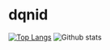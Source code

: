 # dqnid
[![Top Langs](https://github-readme-stats.vercel.app/api/top-langs/?username=dqnid&count_private=true&show_icons=true&theme=tokyonight)](https://github.com/dqnid/github-readme-stats)
![Github stats](https://github-readme-stats.vercel.app/api?username=dqnid&count_private=true&show_icons=true&theme=tokyonight)
